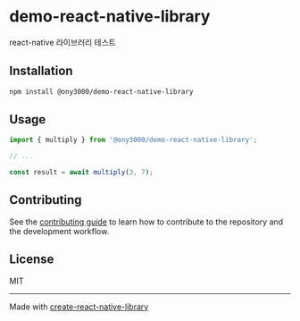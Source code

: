 # demo-react-native-library

react-native 라이브러리 테스트

## Installation


```sh
npm install @ony3000/demo-react-native-library
```


## Usage


```js
import { multiply } from '@ony3000/demo-react-native-library';

// ...

const result = await multiply(3, 7);
```


## Contributing

See the [contributing guide](CONTRIBUTING.md) to learn how to contribute to the repository and the development workflow.

## License

MIT

---

Made with [create-react-native-library](https://github.com/callstack/react-native-builder-bob)
